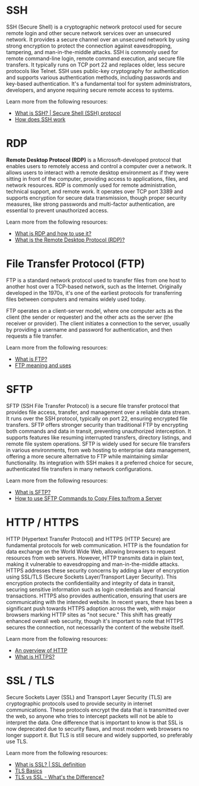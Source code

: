 # SSH

SSH (Secure Shell) is a cryptographic network protocol used for secure remote login and other secure network services over an unsecured network. It provides a secure channel over an unsecured network by using strong encryption to protect the connection against eavesdropping, tampering, and man-in-the-middle attacks. SSH is commonly used for remote command-line login, remote command execution, and secure file transfers. It typically runs on TCP port 22 and replaces older, less secure protocols like Telnet. SSH uses public-key cryptography for authentication and supports various authentication methods, including passwords and key-based authentication. It's a fundamental tool for system administrators, developers, and anyone requiring secure remote access to systems.

Learn more from the following resources:

- [What is SSH? | Secure Shell (SSH) protocol](https://www.cloudflare.com/en-gb/learning/access-management/what-is-ssh/)
- [How does SSH work](https://www.youtube.com/watch?v=5JvLV2-ngCI)

# RDP

**Remote Desktop Protocol (RDP)** is a Microsoft-developed protocol that enables users to remotely access and control a computer over a network. It allows users to interact with a remote desktop environment as if they were sitting in front of the computer, providing access to applications, files, and network resources. RDP is commonly used for remote administration, technical support, and remote work. It operates over TCP port 3389 and supports encryption for secure data transmission, though proper security measures, like strong passwords and multi-factor authentication, are essential to prevent unauthorized access.

Learn more from the following resources:

- [What is RDP and how to use it?](https://www.youtube.com/watch?v=flPnBSz-lqw)
- [What is the Remote Desktop Protocol (RDP)?](https://www.cloudflare.com/en-gb/learning/access-management/what-is-the-remote-desktop-protocol/)

# File Transfer Protocol (FTP)

FTP is a standard network protocol used to transfer files from one host to another host over a TCP-based network, such as the Internet. Originally developed in the 1970s, it's one of the earliest protocols for transferring files between computers and remains widely used today.

FTP operates on a client-server model, where one computer acts as the client (the sender or requester) and the other acts as the server (the receiver or provider). The client initiates a connection to the server, usually by providing a username and password for authentication, and then requests a file transfer.

Learn more from the following resources:

- [What is FTP?](https://www.youtube.com/watch?v=HI0Oh4NJqcI)
- [FTP meaning and uses](https://www.investopedia.com/terms/f/ftp-file-transfer-protocol.asp)

# SFTP

SFTP (SSH File Transfer Protocol) is a secure file transfer protocol that provides file access, transfer, and management over a reliable data stream. It runs over the SSH protocol, typically on port 22, ensuring encrypted file transfers. SFTP offers stronger security than traditional FTP by encrypting both commands and data in transit, preventing unauthorized interception. It supports features like resuming interrupted transfers, directory listings, and remote file system operations. SFTP is widely used for secure file transfers in various environments, from web hosting to enterprise data management, offering a more secure alternative to FTP while maintaining similar functionality. Its integration with SSH makes it a preferred choice for secure, authenticated file transfers in many network configurations.

Learn more from the following resources:

- [What is SFTP?](https://www.precisely.com/glossary/sftp)
- [How to use SFTP Commands to Copy Files to/from a Server](https://www.youtube.com/watch?v=22lBJIfO9qQ&t=4s)

# HTTP / HTTPS

HTTP (Hypertext Transfer Protocol) and HTTPS (HTTP Secure) are fundamental protocols for web communication. HTTP is the foundation for data exchange on the World Wide Web, allowing browsers to request resources from web servers. However, HTTP transmits data in plain text, making it vulnerable to eavesdropping and man-in-the-middle attacks. HTTPS addresses these security concerns by adding a layer of encryption using SSL/TLS (Secure Sockets Layer/Transport Layer Security). This encryption protects the confidentiality and integrity of data in transit, securing sensitive information such as login credentials and financial transactions. HTTPS also provides authentication, ensuring that users are communicating with the intended website. In recent years, there has been a significant push towards HTTPS adoption across the web, with major browsers marking HTTP sites as "not secure." This shift has greatly enhanced overall web security, though it's important to note that HTTPS secures the connection, not necessarily the content of the website itself.

Learn more from the following resources:

- [An overview of HTTP](https://developer.mozilla.org/en-US/docs/Web/HTTP/Overview)
- [What is HTTPS?](https://www.cloudflare.com/en-gb/learning/ssl/what-is-https/)

# SSL / TLS

Secure Sockets Layer (SSL) and Transport Layer Security (TLS) are cryptographic protocols used to provide security in internet communications. These protocols encrypt the data that is transmitted over the web, so anyone who tries to intercept packets will not be able to interpret the data. One difference that is important to know is that SSL is now deprecated due to security flaws, and most modern web browsers no longer support it. But TLS is still secure and widely supported, so preferably use TLS.

Learn more from the following resources:

- [What is SSL? | SSL definition](https://www.cloudflare.com/en-gb/learning/ssl/what-is-ssl/)
- [TLS Basics](https://www.internetsociety.org/deploy360/tls/basics/)
- [TLS vs SSL - What's the Difference?](https://www.youtube.com/watch?v=J7fI_jH7L84)

